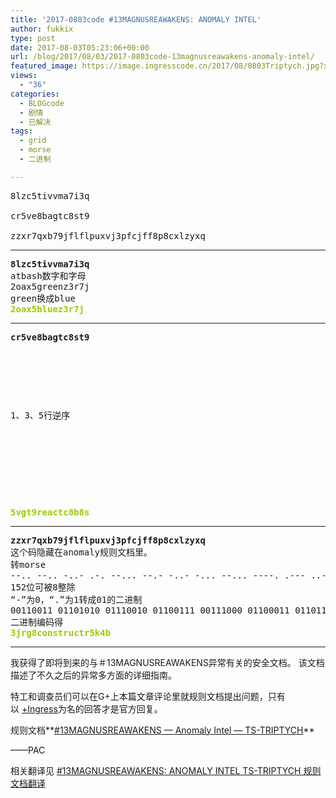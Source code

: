 ```yaml
---
title: '2017-0803code #13MAGNUSREAWAKENS: ANOMALY INTEL'
author: fukkix
type: post
date: 2017-08-03T05:23:06+00:00
url: /blog/2017/08/03/2017-0803code-13magnusreawakens-anomaly-intel/
featured_image: https://image.ingresscode.cn/2017/08/0803Triptych.jpg?x-oss-process=image/resize,m_fill,w_700,h_220
views:
  - "36"
categories:
  - BLOGcode
  - 剧情
  - 已解决
tags:
  - grid
  - morse
  - 二进制

---
```

<pre>8lzc5tivvma7i3q

cr5ve8bagtc8st9

zzxr7qxb79jflflpuxvj3pfcjff8p8cxlzyxq
<!--more--></pre>

* * *

<pre><strong>8lzc5tivvma7i3q
</strong>atbash数字和字母
2oax5greenz3r7j
green换成blue
<span style="color: #99cc00;"><strong>2oax5bluez3r7j</strong></span></pre>

* * *

<pre><strong>cr5ve8bagtc8st9
</strong>


<table border="0" cellpading="0" cellspacing="0"   >
  
  	
  
</table>

1、3、5行逆序



<table border="0" cellpading="0" cellspacing="0"   >
  
  	
  
</table>



<strong><span style="color: #99cc00;">5vgt9reactc8b8s</span></strong></pre>

* * *

<pre><strong>zzxr7qxb79jflflpuxvj3pfcjff8p8cxlzyxq
</strong>这个码隐藏在anomaly规则文档里。
转morse
--.. --.. -..- .-. --... --.- -..- -... --... ----. .--- ..-. .-.. ..-. .--. ..- -..- ...- .--- ...-- .--. ..-. -.-. .--- ..-. ..-. ---.. .--. ---.. -.-. -..- .--. --.. -.-- -..- --.- 
152位可被8整除
“-”为0，“.”为1转成01的二进制
00110011 01101010 01110010 01100111 00111000 01100011 01101111 01101110 01110011 01110100 01110010 01110101 01100011 01110100 01110010 00110101 01101011 00110100 01100010
二进制编码得
<strong><span style="color: #99cc00;">3jrg8constructr5k4b</span></strong></pre>

* * *

我获得了即将到来的与＃13MAGNUSREAWAKENS异常有关的安全文档。 该文档描述了不久之后的异常多方面的详细指南。

特工和调查员们可以在G+上本篇文章评论里就规则文档提出问题，只有以 [+Ingress][1]为名的回答才是官方回复。

规则文档**[#13MAGNUSREAWAKENS — Anomaly Intel — TS-TRIPTYCH][2]**

——PAC

相关翻译见 [#13MAGNUSREAWAKENS: ANOMALY INTEL TS-TRIPTYCH 规则文档翻译][3]

&nbsp;

 [1]: https://plus.google.com/+ingress
 [2]: https://docs.google.com/document/d/16FZte6AWVhELC1c7aL5H1FnnL4cR4hjW_cw0lX7rCuI/edit?usp=sharing
 [3]: https://www.ingresscode.cn/2017/08/04/13magnusreawakens-anomaly-intel-ts-triptych%e8%a7%84%e5%88%99%e6%96%87%e6%a1%a3%e7%bf%bb%e8%af%91/